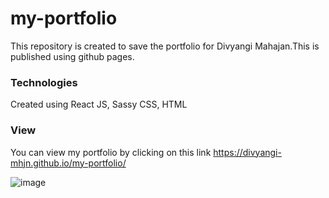 # my-portfolio
This repository is created to save the portfolio for Divyangi Mahajan.This is published using github pages. 

### Technologies
Created using React JS, Sassy CSS, HTML

### View
You can view my portfolio by clicking on this link <a>https://divyangi-mhjn.github.io/my-portfolio/</a>

![image](https://github.com/user-attachments/assets/f879ad4c-e67b-47d3-b272-7a9c044cb93a)


